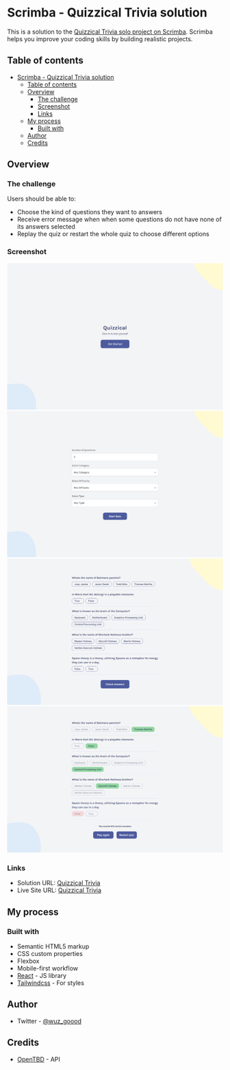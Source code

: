 # Scrimba - Quizzical Trivia solution

This is a solution to the [Quizzical Trivia solo project on Scrimba](https://scrimba.com/learn/learnreact/react-section-4-solo-project-co24f49bea8aace7c174082c8). Scrimba helps you improve your coding skills by building realistic projects.

## Table of contents

- [Scrimba - Quizzical Trivia solution](#scrimba---quizzical-trivia-solution)
  - [Table of contents](#table-of-contents)
  - [Overview](#overview)
    - [The challenge](#the-challenge)
    - [Screenshot](#screenshot)
    - [Links](#links)
  - [My process](#my-process)
    - [Built with](#built-with)
  - [Author](#author)
  - [Credits](#credits)

## Overview

### The challenge

Users should be able to:

- Choose the kind of questions they want to answers
- Receive error message when when some questions do not have none of its answers selected
- Replay the quiz or restart the whole quiz to choose different options

### Screenshot

![Intro](./screenshots/screenshot_intro.png)
![Options](./screenshots/screenshot_options.png)
![Questions](./screenshots/screenshot_questions.png)
![Answers](./screenshots/screenshot_answers.png)

### Links

- Solution URL: [Quizzical Trivia](https://github.com/wuzgood98/quizzical-trivia)
- Live Site URL: [Quizzical Trivia](https://quizzical-trivia98.netlify.app/)

## My process

### Built with

- Semantic HTML5 markup
- CSS custom properties
- Flexbox
- Mobile-first workflow
- [React](https://reactjs.org/) - JS library
- [Tailwindcss](https://tailwindcss.com/) - For styles

## Author

- Twitter - [@wuz_goood](https://www.twitter.com/wuz_goood)

## Credits

- [OpenTBD](https://opentdb.com/api_config.php) - API
